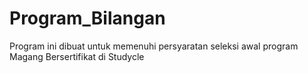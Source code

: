 # Program_Bilangan
Program ini dibuat untuk memenuhi persyaratan seleksi awal program Magang Bersertifikat di Studycle
